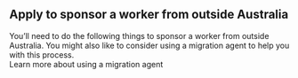 ## Apply to sponsor a worker from outside Australia

You’ll need to do the following things to sponsor a worker from outside Australia. You might also like to consider using a migration agent to help you with this process.<br />Learn more about using a migration agent
